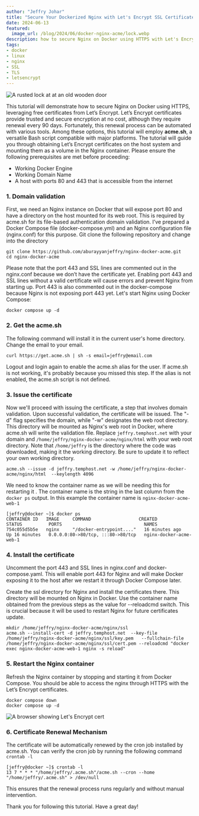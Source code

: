 ```yaml
---
author: "Jeffry Johar"
title: "Secure Your Dockerized Nginx with Let's Encrypt SSL Certificates"
date: 2024-06-13
featured:
  image_url: /blog/2024/06/docker-nginx-acme/lock.webp
description: how to secure Nginx on Docker using HTTPS with Let's Encrypt certificate
tags:
- docker
- linux
- nginx
- SSL
- TLS
- letsencrypt
---
```


![A rusted lock at at an old wooden door](/blog/2024/06/docker-nginx-acme/lock.webp)

This tutorial will demonstrate how to secure Nginx on Docker using HTTPS, leveraging free certificates from Let’s Encrypt. Let’s Encrypt certificates provide trusted and secure encryption at no cost, although they require renewal every 90 days. Fortunately, this renewal process can be automated with various tools. Among these options, this tutorial will employ **acme.sh**, a versatile Bash script compatible with major platforms. The tutorial will guide you through obtaining Let’s Encrypt certificates on the host system and mounting them as a volume in the Nginx container. Please ensure the following prerequisites are met before proceeding:

- Working Docker Engine
- Working Domain Name
- A host with ports 80 and 443 that is accessible from the internet

### 1. Domain validation
First, we need an Nginx instance on Docker that will expose port 80 and have a directory on the host mounted for its web root. This is required by acme.sh for its file-based authentication domain validation. I’ve prepared a Docker Compose file (docker-compose.yml) and an Nginx configuration file (nginx.conf) for this purpose. Git clone the following repository and change into the directory
```plain
git clone https://github.com/aburayyanjeffry/nginx-docker-acme.git
cd nginx-docker-acme
```

Please note that the port 443 and SSL lines are commented out in the nginx.conf because we don’t have the certificate yet. Enabling port 443 and SSL lines without a valid certificate will cause errors and prevent Nginx from starting up. Port 443 is also commented out in the docker-compose because Nginx is not exposing port 443 yet. Let's start Nginx using Docker Compose:
```plain
docker compose up -d
```

### 2. Get the acme.sh 
The following command will install it in the current user's home directory. Change the email to your email.
```plain
curl https://get.acme.sh | sh -s email=jeffry@email.com
```
Logout and login again to enable the acme.sh alias for the user. If acme.sh is not working, it's probably because you missed this step. If the alias is not enabled, the acme.sh script is not defined.

### 3. Issue the certificate
Now we'll proceed with issuing the certificate, a step that involves domain validation. Upon successful validation, the certificate will be issued. The "-d" flag specifies the domain, while "-w" designates the web root directory. This directory will be mounted as Nginx's web root in Docker, where acme.sh will write the validation file. Replace `jeffry.temphost.net` with your domain and `/home/jeffry/nginx-docker-acme/nginx/html` with your web root directory. Note that `/home/jeffry` is the directory where the code was downloaded, making it the working directory. Be sure to update it to reflect your own working directory.
```plain
acme.sh --issue -d jeffry.temphost.net -w /home/jeffry/nginx-docker-acme/nginx/html  --keylength 4096
```

We need to know the container name as we will be needing this for restarting it . The container name is the string in the last column from the `docker ps` output. In this example the container name is `nginx-docker-acme-web-1`
```plain
[jeffry@docker ~]$ docker ps
CONTAINER ID   IMAGE     COMMAND                  CREATED          STATUS          PORTS                               NAMES
754c055d5b5e   nginx     "/docker-entrypoint...."   16 minutes ago   Up 16 minutes   0.0.0.0:80->80/tcp, :::80->80/tcp   nginx-docker-acme-web-1
```

### 4. Install the certificate
Uncomment the port 443 and SSL lines in nginx.conf and docker-compose.yaml. This will enable port 443 for Nginx and will make Docker exposing it to the host after we restart it through Docker Compose later. 

Create the ssl directory for Nginx and install the certificates there. This directory will be mounted on Nginx in Docker. Use the container name obtained from the previous steps as the value for  --reloadcmd switch. This is crucial because it will be used to restart Nginx for  future certificates update.
```plain
mkdir /home/jeffry/nginx-docker-acme/nginx/ssl
acme.sh --install-cert -d jeffry.temphost.net  --key-file       /home/jeffry/nginx-docker-acme/nginx/ssl/key.pem   --fullchain-file /home/jeffry/nginx-docker-acme/nginx/ssl/cert.pem --reloadcmd "docker exec nginx-docker-acme-web-1 nginx -s reload"
```

### 5. Restart the Nginx container
Refresh the Nginx container by stopping and starting it from Docker Compose. You should be able to access the nginx through HTTPS with the Let’s Encrypt certificates.
```plain
docker compose down
docker compose up -d
```
![A browser showing Let's Encrypt cert](/blog/2024/06/docker-nginx-acme/browser.webp)

### 6. Certificate Renewal Mechanism
The certificate will be automatically renewed by the cron job installed by acme.sh. You can verify the cron job by running the following command `crontab -l` 
```plain
[jeffry@docker ~]$ crontab -l
13 7 * * * "/home/jeffry/.acme.sh"/acme.sh --cron --home "/home/jeffry/.acme.sh" > /dev/null
```
This ensures that the renewal process runs regularly and without manual intervention.

Thank you for following this tutorial. Have a great day!


